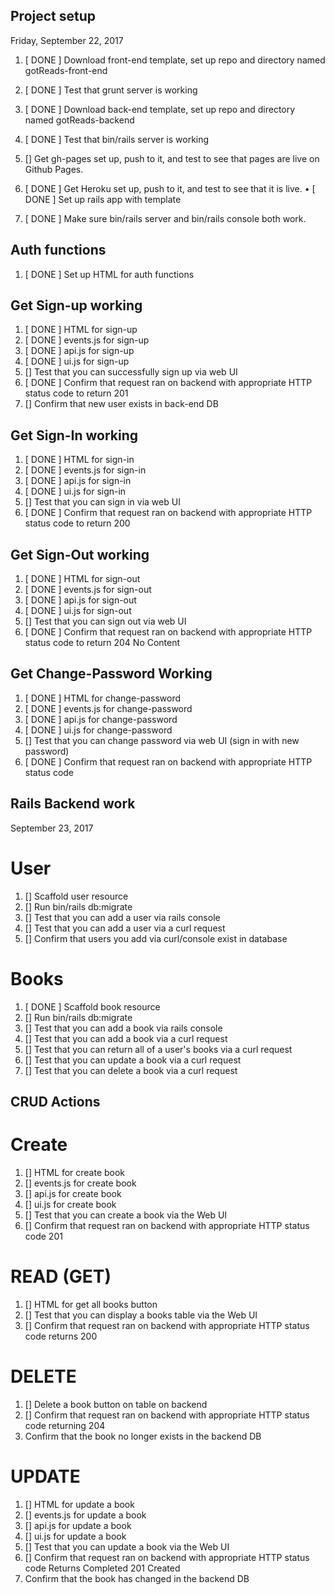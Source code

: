 ## Project setup

Friday, September 22, 2017

1. [ DONE ] Download front-end template, set up repo and directory named gotReads-front-end

2. [ DONE ] Test that grunt server is working

3. [ DONE ] Download back-end template, set up repo and directory named gotReads-backend

4. [ DONE ] Test that bin/rails server is working

5. [] Get gh-pages set up, push to it, and test to see that pages are live on Github Pages.

6. [ DONE ] Get Heroku set up, push to it, and test to see that it is live.
  • [ DONE ] Set up rails app with template

7. [ DONE ] Make sure bin/rails server and bin/rails console both work.

## Auth functions

1. [ DONE ] Set up HTML for auth functions

## Get Sign-up working

1. [ DONE ] HTML for sign-up
2. [ DONE ] events.js for sign-up
3. [ DONE ] api.js for sign-up
4. [ DONE ] ui.js for sign-up
5. [] Test that you can successfully sign up via web UI
6. [ DONE ] Confirm that request ran on backend with appropriate HTTP status code  to return 201
7. [] Confirm that new user exists in back-end DB

## Get Sign-In working

1. [ DONE ] HTML for sign-in
2. [ DONE ] events.js for sign-in
3. [ DONE ] api.js for sign-in
4. [ DONE ] ui.js for sign-in
5. [] Test that you can sign in via web UI
6. [ DONE ] Confirm that request ran on backend with appropriate HTTP status code to return 200

## Get Sign-Out working

1. [ DONE ] HTML for sign-out
2. [ DONE ] events.js for sign-out
3. [ DONE ] api.js for sign-out
4. [ DONE ] ui.js for sign-out
5. [] Test that you can sign out via web UI
6. [ DONE ] Confirm that request ran on backend with appropriate HTTP status code to return 204 No Content

## Get Change-Password Working

1. [ DONE ] HTML for change-password
2. [ DONE ] events.js for change-password
3. [ DONE ] api.js for change-password
4. [ DONE ] ui.js for change-password
5. [] Test that you can change password via web UI (sign in with new password)
6. [ DONE ] Confirm that request ran on backend with appropriate HTTP status code

## Rails Backend work

September 23, 2017

# User

1. [] Scaffold user resource
2. [] Run bin/rails db:migrate
3. [] Test that you can add a user via rails console
4. [] Test that you can add a user via a curl request
5. [] Confirm that users you add via curl/console exist in database

# Books

1. [ DONE ] Scaffold book resource
2. [] Run bin/rails db:migrate
3. [] Test that you can add a book via rails console
4. [] Test that you can add a book via a curl request
5. [] Test that you can return all of a user's books via a curl request
6. [] Test that you can update a book via a curl request
7. [] Test that you can delete a book via a curl request

## CRUD Actions

# Create

1. [] HTML for create book
2. [] events.js for create book
3. [] api.js for create book
4. [] ui.js for create book
5. [] Test that you can create a book via the Web UI
6. [] Confirm that request ran on backend with appropriate HTTP status code 201

# READ (GET)

1. [] HTML for get all books button
2. [] Test that you can display a books table via the Web UI
3. [] Confirm that request ran on backend with appropriate HTTP status code returns 200

# DELETE

1. [] Delete a book button on table on backend
2. [] Confirm that request ran on backend with appropriate HTTP status code returning 204
3. Confirm that the book no longer exists in the backend DB

# UPDATE

1. [] HTML for update a book
2. [] events.js for update a book
3. [] api.js for update a book
4. [] ui.js for update a book
5. [] Test that you can update a book via the Web UI
6. [] Confirm that request ran on backend with appropriate HTTP status code Returns Completed 201 Created
7. Confirm that the book has changed in the backend DB
